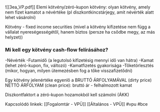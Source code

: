 ![[3ea_VP.pdf]]
Elemi kötvény/zéró-kupon kötvény: olyan kötvény, amely nem fizet kamatot a névértéke (pl diszkontkincstárjegy, amit névérték alatt lehet vásárolni)

Kötvény - fixed income securities (mivel a kötvény kifizetése nem függ a vállalat nyereségességétől, hanem biztos (persze ha csődbe megy, az más helyzet))
### Mi kell egy kötvény cash-flow felírásához?
-Névérték
-Futamidő (a legutolsó kifizetésig mennyi idő van hátra)
-Kamat (lehet zéró-kupon, fix, változó)
-Kamatfizetés gyakorisága
-Tőketörlesztés (mikor, hogyan, milyen ütemezésben fog a tőke visszafizetődni)

Egy kötvény jelenértéke egyenlő a BRUTTÓ ÁRFOLYAMÁVAL (dirty price)
NETTÓ ÁRFOLYAM (clean price): bruttó ár - felhalmozott kamat 

Diszkontfaktort a zéró-kupon hozamokból kell számolni (ÁKK)


Kapcsolódó linkek:
[[Fogalomtár - VPÜ]]
[[Általános - VPÜ]]
#vpu
#bce

